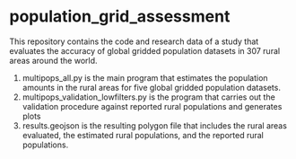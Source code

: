 # population_grid_assessment
This repository contains the code and research data of a study that evaluates the accuracy of global gridded population datasets in 307 rural areas around the world.

1. multipops_all.py is the main program that estimates the population amounts in the rural areas for five global gridded population datasets.
2. multipops_validation_lowfilters.py is the program that carries out the validation procedure against reported rural populations and generates plots
3. results.geojson is the resulting polygon file that includes the rural areas evaluated, the estimated rural populations, and the reported rural populations.
